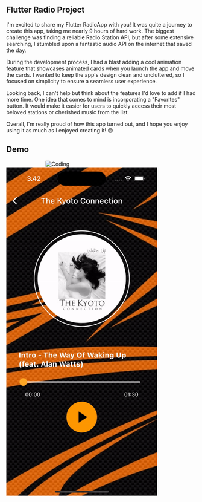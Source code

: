 
## Flutter Radio Project
I'm excited to share my Flutter RadioApp with you! It was quite a journey to create this app, taking me nearly 9 hours of hard work. The biggest challenge was finding a reliable Radio Station API, but after some extensive searching, I stumbled upon a fantastic audio API on the internet that saved the day.

During the development process, I had a blast adding a cool animation feature that showcases animated cards when you launch the app and move the cards. I wanted to keep the app's design clean and uncluttered, so I focused on simplicity to ensure a seamless user experience.

Looking back, I can't help but think about the features I'd love to add if I had more time. One idea that comes to mind is incorporating a "Favorites" button. It would make it easier for users to quickly access their most beloved stations or cherished music from the list.

Overall, I'm really proud of how this app turned out, and I hope you enjoy using it as much as I enjoyed creating it! 😄

## Demo
<img align="right" alt="Coding" width="400" src="https://github.com/KankareDEV/RadioApp/blob/main/giff.gif">
<img align="left" alt="Coding" width="400" src="https://github.com/KankareDEV/RadioApp/blob/main/giff2.gif">

